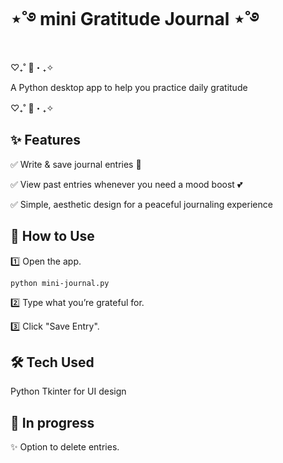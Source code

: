 # ⋆˚࿔ mini Gratitude Journal ⋆˚࿔

♡₊˚ 🦢・₊✧

A Python desktop app to help you practice daily gratitude

♡₊˚ 🦢・₊✧


## ✨ Features

✅ Write & save journal entries 📖

✅ View past entries whenever you need a mood boost 💕

✅ Simple, aesthetic design for a peaceful journaling experience


## 🚀 How to Use

1️⃣ Open the app.
```shell
python mini-journal.py
```

2️⃣ Type what you’re grateful for.

3️⃣ Click "Save Entry".


## 🛠️ Tech Used

Python
Tkinter for UI design


## 🚧 In progress

✨ Option to delete entries.